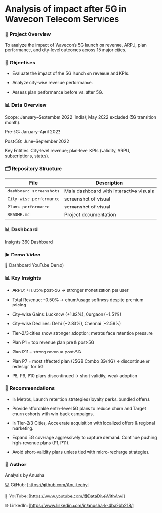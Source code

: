 # Analysis of impact after 5G in Wavecon Telecom Services 

### 📌 **Project Overview**

To analyze the impact of Wavecon’s 5G launch on revenue, ARPU, plan performance, and city‑level outcomes across 15 major cities. 

### 🎯 **Objectives**

 - Evaluate the impact of the 5G launch on revenue and KPIs.

 - Analyze city‑wise revenue performance.

 - Assess plan performance before vs. after 5G.

### 📊 **Data Overview**

Scope: January–September 2022 (India); May 2022 excluded (5G transition month).

Pre‑5G: January–April 2022

Post‑5G: June–September 2022

Key Entities: City‑level revenue; plan‑level KPIs (validity, ARPU, subscriptions, status).

### 🗂️ **Repository Structure**

|         File                | Description |
|-----------------------------|-------------|
| `dashboard screenshots`  | Main dashboard with interactive visuals |
| `City-wise performance`  | screenshot of visual |
| `Plans performance`  | screenshot of visual |
| `README.md`                           | Project documentation |

### 📊 **Dashboard**

Insights 360 Dashboard

### ▶️ **Demo Video**

🎥 Dashboard YouTube Demo)

### 📊 Key Insights

- ARPU: +11.05% post-5G → stronger monetization per user

- Total Revenue: −0.50% → churn/usage softness despite premium pricing

 - City-wise Gains: Lucknow (+1.82%), Gurgaon (+1.51%)

 - City-wise Declines:  Delhi (−2.83%), Chennai (−2.59%)

 - Tier-2/3 cities show stronger adoption; metros face retention pressure

 - Plan P1 = top revenue plan pre & post-5G

 - Plan P11 = strong revenue post-5G

 - Plan P7 = most affected plan (25GB Combo 3G/4G) → discontinue or redesign for 5G

 - P8, P9, P10 plans discontinued → short validity, weak adoption

### 📝 **Recommendations**

 - In Metros, Launch retention strategies (loyalty perks, bundled offers).

 - Provide affordable entry-level 5G plans to reduce churn and Target churn cohorts with win-back campaigns.

 - In Tier-2/3 Cities, Accelerate acquisition with localized offers & regional marketing.

 - Expand 5G coverage aggressively to capture demand. Continue pushing high-revenue plans (P1, P11).

 - Avoid short-validity plans unless tied with micro-recharge strategies.

### 👤 **Author**

Analysis by Anusha

💻 GitHub: [https://github.com/Anu-techy]


🎥 YouTube: [https://www.youtube.com/@DataDiveWithAnvi]


🌐 LinkedIn: [https://www.linkedin.com/in/anusha-k-4ba9bb218/]







